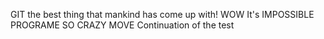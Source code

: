 GIT the best thing that mankind has come up with!
WOW
It's IMPOSSIBLE PROGRAME
SO CRAZY MOVE
Continuation of the test
